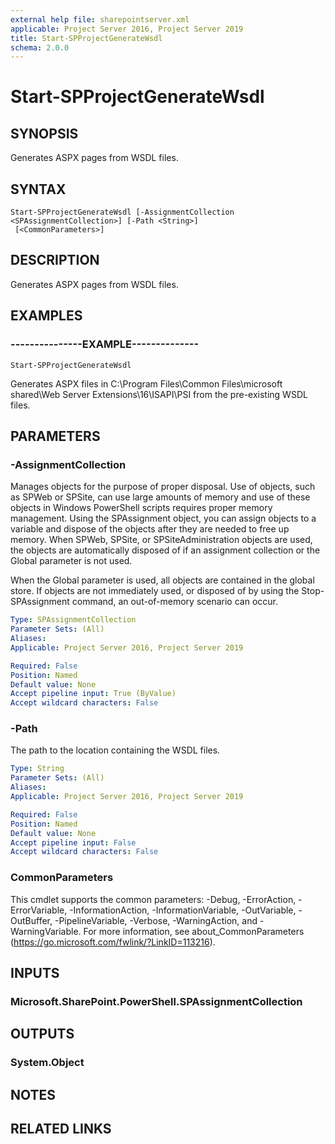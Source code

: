 ```yaml
---
external help file: sharepointserver.xml
applicable: Project Server 2016, Project Server 2019
title: Start-SPProjectGenerateWsdl
schema: 2.0.0
---
```


# Start-SPProjectGenerateWsdl

## SYNOPSIS
Generates ASPX pages from WSDL files.

## SYNTAX

```
Start-SPProjectGenerateWsdl [-AssignmentCollection <SPAssignmentCollection>] [-Path <String>]
 [<CommonParameters>]
```

## DESCRIPTION
Generates ASPX pages from WSDL files.

## EXAMPLES

### ---------------EXAMPLE--------------
```
Start-SPProjectGenerateWsdl
```
Generates ASPX files in C:\Program Files\Common Files\microsoft shared\Web Server Extensions\16\ISAPI\PSI from the pre-existing WSDL files.


## PARAMETERS

### -AssignmentCollection
Manages objects for the purpose of proper disposal. Use of objects, such as SPWeb or SPSite, can use large amounts of memory and use of these objects in Windows PowerShell scripts requires proper memory management. Using the SPAssignment object, you can assign objects to a variable and dispose of the objects after they are needed to free up memory. When SPWeb, SPSite, or SPSiteAdministration objects are used, the objects are automatically disposed of if an assignment collection or the Global parameter is not used.

When the Global parameter is used, all objects are contained in the global store. If objects are not immediately used, or disposed of by using the Stop-SPAssignment command, an out-of-memory scenario can occur.

```yaml
Type: SPAssignmentCollection
Parameter Sets: (All)
Aliases: 
Applicable: Project Server 2016, Project Server 2019

Required: False
Position: Named
Default value: None
Accept pipeline input: True (ByValue)
Accept wildcard characters: False
```

### -Path
The path to the location containing the WSDL files.

```yaml
Type: String
Parameter Sets: (All)
Aliases: 
Applicable: Project Server 2016, Project Server 2019

Required: False
Position: Named
Default value: None
Accept pipeline input: False
Accept wildcard characters: False
```

### CommonParameters
This cmdlet supports the common parameters: -Debug, -ErrorAction, -ErrorVariable, -InformationAction, -InformationVariable, -OutVariable, -OutBuffer, -PipelineVariable, -Verbose, -WarningAction, and -WarningVariable. For more information, see about_CommonParameters (https://go.microsoft.com/fwlink/?LinkID=113216).

## INPUTS

### Microsoft.SharePoint.PowerShell.SPAssignmentCollection

## OUTPUTS

### System.Object

## NOTES

## RELATED LINKS
